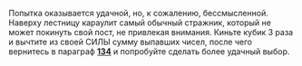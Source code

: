 Попытка оказывается удачной, но, к сожалению, бессмысленной. Наверху лестницу караулит самый обычный стражник, который не может покинуть свой пост, не привлекая внимания. Киньте кубик 3 раза и вычтите из своей СИЛЫ сумму выпавших чисел, после чего вернитесь в параграф [**134**](#n_134) и попробуйте сделать более удачный выбор.

